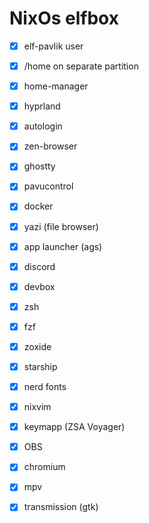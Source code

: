 # NixOs elfbox

* [x] elf-pavlik user
* [x] /home on separate partition
* [x] home-manager
* [x] hyprland
* [x] autologin
* [x] zen-browser
* [x] ghostty
* [x] pavucontrol
* [x] docker
* [x] yazi (file browser)
* [x] app launcher (ags)
* [x] discord
* [x] devbox
* [x] zsh
* [x] fzf
* [x] zoxide
* [x] starship
* [x] nerd fonts
* [x] nixvim
* [x] keymapp (ZSA Voyager)
* [x] OBS
* [x] chromium
* [x] mpv
* [x] transmission (gtk)

